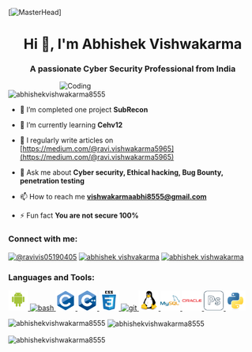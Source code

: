[![MasterHead](https://gifdb.com/images/high/glitching-hacker-hub-biwszmcveudzaori.gif)]
<h1 align="center">Hi 👋, I'm Abhishek Vishwakarma</h1>
<h3 align="center">A passionate Cyber Security Professional from India</h3>
<img align="right" alt="Coding" width="400" src=https://media.tenor.com/rePDfDWO3XoAAAAd/hacking.gif

<p align="left"> <img src="https://komarev.com/ghpvc/?username=abhishekvishwakarma8555&label=Profile%20views&color=0e75b6&style=flat" alt="abhishekvishwakarma8555" /> </p>

- 🔭 I’m completed one project **SubRecon**

- 🌱 I’m currently learning **Cehv12**

- 📝 I regularly write articles on [https://medium.com/@ravi.vishwakarma5965](https://medium.com/@ravi.vishwakarma5965)

- 💬 Ask me about **Cyber security, Ethical hacking, Bug Bounty, penetration testing**

- 📫 How to reach me **vishwakarmaabhi8555@gmail.com**

- ⚡ Fun fact **You are not secure 100%**

<h3 align="left">Connect with me:</h3>
<p align="left">
<a href="https://twitter.com/@ravivis05190405" target="blank"><img align="center" src="https://raw.githubusercontent.com/rahuldkjain/github-profile-readme-generator/master/src/images/icons/Social/twitter.svg" alt="@ravivis05190405" height="30" width="40" /></a>
<a href="https://linkedin.com/in/abhishek vishvakarma" target="blank"><img align="center" src="https://raw.githubusercontent.com/rahuldkjain/github-profile-readme-generator/master/src/images/icons/Social/linked-in-alt.svg" alt="abhishek vishvakarma" height="30" width="40" /></a>
<a href="https://medium.com/abhishek vishwakarma" target="blank"><img align="center" src="https://raw.githubusercontent.com/rahuldkjain/github-profile-readme-generator/master/src/images/icons/Social/medium.svg" alt="abhishek vishwakarma" height="30" width="40" /></a>
</p>

<h3 align="left">Languages and Tools:</h3>
<p align="left"> <a href="https://developer.android.com" target="_blank" rel="noreferrer"> <img src="https://raw.githubusercontent.com/devicons/devicon/master/icons/android/android-original-wordmark.svg" alt="android" width="40" height="40"/> </a> <a href="https://www.gnu.org/software/bash/" target="_blank" rel="noreferrer"> <img src="https://www.vectorlogo.zone/logos/gnu_bash/gnu_bash-icon.svg" alt="bash" width="40" height="40"/> </a> <a href="https://www.cprogramming.com/" target="_blank" rel="noreferrer"> <img src="https://raw.githubusercontent.com/devicons/devicon/master/icons/c/c-original.svg" alt="c" width="40" height="40"/> </a> <a href="https://www.w3schools.com/cpp/" target="_blank" rel="noreferrer"> <img src="https://raw.githubusercontent.com/devicons/devicon/master/icons/cplusplus/cplusplus-original.svg" alt="cplusplus" width="40" height="40"/> </a> <a href="https://www.w3schools.com/css/" target="_blank" rel="noreferrer"> <img src="https://raw.githubusercontent.com/devicons/devicon/master/icons/css3/css3-original-wordmark.svg" alt="css3" width="40" height="40"/> </a> <a href="https://git-scm.com/" target="_blank" rel="noreferrer"> <img src="https://www.vectorlogo.zone/logos/git-scm/git-scm-icon.svg" alt="git" width="40" height="40"/> </a> <a href="https://www.linux.org/" target="_blank" rel="noreferrer"> <img src="https://raw.githubusercontent.com/devicons/devicon/master/icons/linux/linux-original.svg" alt="linux" width="40" height="40"/> </a> <a href="https://www.mysql.com/" target="_blank" rel="noreferrer"> <img src="https://raw.githubusercontent.com/devicons/devicon/master/icons/mysql/mysql-original-wordmark.svg" alt="mysql" width="40" height="40"/> </a> <a href="https://www.oracle.com/" target="_blank" rel="noreferrer"> <img src="https://raw.githubusercontent.com/devicons/devicon/master/icons/oracle/oracle-original.svg" alt="oracle" width="40" height="40"/> </a> <a href="https://www.photoshop.com/en" target="_blank" rel="noreferrer"> <img src="https://raw.githubusercontent.com/devicons/devicon/master/icons/photoshop/photoshop-line.svg" alt="photoshop" width="40" height="40"/> </a> <a href="https://www.python.org" target="_blank" rel="noreferrer"> <img src="https://raw.githubusercontent.com/devicons/devicon/master/icons/python/python-original.svg" alt="python" width="40" height="40"/> </a> </p>

<p><img align="left" src="https://github-readme-stats.vercel.app/api/top-langs?username=abhishekvishwakarma8555&show_icons=true&locale=en&layout=compact" alt="abhishekvishwakarma8555" /></p>

<p>&nbsp;<img align="center" src="https://github-readme-stats.vercel.app/api?username=abhishekvishwakarma8555&show_icons=true&locale=en" alt="abhishekvishwakarma8555" /></p>

<p><img align="center" src="https://github-readme-streak-stats.herokuapp.com/?user=abhishekvishwakarma8555&" alt="abhishekvishwakarma8555" /></p>
